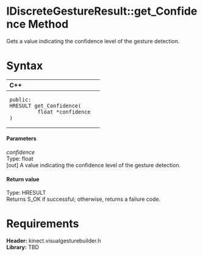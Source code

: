 IDiscreteGestureResult::get\_Confidence Method  
==============================================  

Gets a value indicating the confidence level of the gesture detection. <span id="syntaxSection"></span>

Syntax  
======  

<table>
<colgroup>
<col width="100%" />
</colgroup>
<thead>
<tr class="header">
<th align="left">C++</th>
</tr>
</thead>
<tbody>
<tr class="odd">
<td align="left"><pre><code>public:  
HRESULT get_Confidence(  
         float *confidence  
)</code></pre></td>
</tr>
</tbody>
</table>

<span id="ID4EG"></span>
#### Parameters  

*confidence*    
Type: float  
[out] A value indicating the confidence level of the gesture detection.  

<span id="ID4EP"></span>
#### Return value  

Type: HRESULT  
Returns S\_OK if successful; otherwise, returns a failure code.  

<span id="requirements"></span>

Requirements  
============  

**Header:** kinect.visualgesturebuilder.h  
**Library:** TBD  



<!--Please do not edit the data in the comment block below.-->
<!--
TOCTitle : get_Confidence Method
RLTitle : IDiscreteGestureResult::get_Confidence Method
KeywordK : get_Confidence method
KeywordK : IDiscreteGestureResult::get_Confidence method
KeywordF : IDiscreteGestureResult::get_Confidence
KeywordF : get_Confidence
KeywordF : Microsoft.Kinect.visualgesturebuilder.IDiscreteGestureResult.get_Confidence(float@)
KeywordA : M:Microsoft.Kinect.visualgesturebuilder.IDiscreteGestureResult.get_Confidence(float@)
AssetID : M:Microsoft.Kinect.visualgesturebuilder.IDiscreteGestureResult.get_Confidence(float@)
Locale : en-us
CommunityContent : 1
APIType : Managed
APILocation : 
APIName : Microsoft.Kinect.visualgesturebuilder.IDiscreteGestureResult::get_Confidence
TargetOS : Windows
TopicType : kbSyntax
DevLang : C++
DocSet : K4Wv2
ProjType : K4Wv2Proj
Technology : Kinect for Windows
Product : Kinect for Windows SDK v2
productversion : 20
-->
